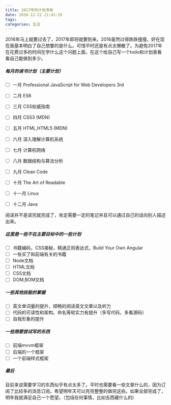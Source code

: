 ```yaml
---
title: 2017年的计划清单
date: 2016-12-22 21:41:29
tags:
categories: 生活
---
```


2016年马上就要过去了，2017年即将就要到来。2016虽然过得跌跌撞撞，好在现在我基本明白了自己想要的是什么。可惜平时还是有点太懒散了。为避免2017年在花费过多的时间在学什么这个问题上面，在这个给自己写一个todo和计划表看看自己能做到多少。
<!-- more -->
##### 每月的读书计划（主要计划）
- [ ] 一月 Professional JavaScript for Web Developers 3rd
- [ ] 二月 ES6
- [ ] 三月 CSS权威指南
- [ ] 四月 CSS3 (MDN)
- [ ] 五月 HTML,HTML5 (MDN)
- [ ] 六月 深入理解计算机系统
- [ ] 七月 计算机网络
- [ ] 八月 数据结构与算法分析
- [ ] 九月 Clean Code
- [ ] 十月 The Art of Readable
- [ ] 十一月 Linux
- [ ] 十二月 Java


阅读并不是读完就完成了，肯定需要一定的笔记并且可以通过自己的话向别人描述出来。

##### 这里是一些不在主要目标中的一些计划
- [ ] 书籍编码，CSS揭秘，精通正则表达式，Build Your Own Angular
- [ ] 一些买了和前端有关的书籍
- [ ] Node文档
- [ ] HTML文档
- [ ] CSS文档
- [ ] DOM,BOM文档

##### 一些其他技能的掌握
- [ ] 英文单词量的提升，顺畅的阅读英文文章以及听力
- [ ] 代码的可读性和架构，命名等软实力有提升（多写代码，多看源码）
- [ ] 自我形象的提升

##### 一些想要尝试写的东西
- [ ] 前端mvvm框架
- [ ] 后端的一个框架
- [ ] 一个前端样式框架

##### 最后
目前来说需要学习的东西似乎有点太多了。平时也需要看一些文章什么的，因为订阅了比较多的消息订阅。希望明年天可以完完整整的做完这些。如果全部完成了，明年我就满足自己一个愿望。（包括任何事情，比如去西藏什么的)
